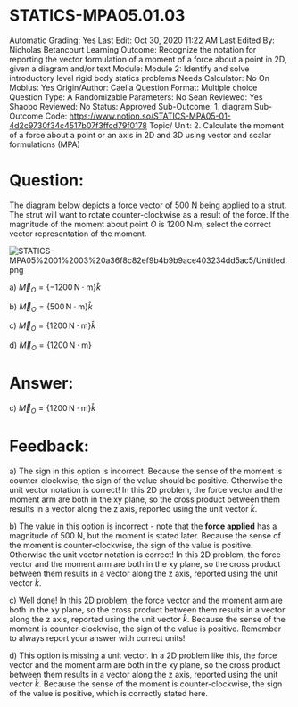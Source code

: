 # STATICS-MPA05.01.03

Automatic Grading: Yes
Last Edit: Oct 30, 2020 11:22 AM
Last Edited By: Nicholas Betancourt
Learning Outcome: Recognize the notation for reporting the vector formulation of a moment of a force about a point in 2D, given a diagram and/or text
Module: Module 2: Identify and solve introductory level rigid body statics problems
Needs Calculator: No
On Mobius: Yes
Origin/Author: Caelia
Question Format: Multiple choice
Question Type: A
Randomizable Parameters: No
Sean Reviewed: Yes
Shaobo Reviewed: No
Status: Approved
Sub-Outcome: 1. diagram
Sub-Outcome Code: https://www.notion.so/STATICS-MPA05-01-4d2c9730f34c4517b07f3ffcd79f0178
Topic/ Unit: 2. Calculate the moment of a force about a point or an axis in 2D and 3D using vector and scalar formulations (MPA)

# Question:

The diagram below depicts a force vector of 500 N being applied to a strut. The strut will want to rotate counter-clockwise as a result of the force. If the magnitude of the moment about point $O$ is 1200 N∙m, select the correct vector representation of the moment.

![STATICS-MPA05%2001%2003%20a36f8c82ef9b4b9b9ace403234dd5ac5/Untitled.png](STATICS-MPA05%2001%2003%20a36f8c82ef9b4b9b9ace403234dd5ac5/Untitled.png)

a) $\overrightarrow{M}_O=\{-1200\,\mathrm{N\cdot m}\}\hat{k}$

b) $\overrightarrow{M}_O=\{500\,\mathrm{N\cdot m}\}\hat{k}$

c) $\overrightarrow{M}_O=\{1200\,\mathrm{N\cdot m}\}\hat{k}$

d) $\overrightarrow{M}_O=\{1200\,\mathrm{N\cdot m}\}$

# Answer:

c) $\overrightarrow{M}_O=\{1200\,\mathrm{N\cdot m}\}\hat{k}$

# Feedback:

a) The sign in this option is incorrect. Because the sense of the moment is counter-clockwise, the sign of the value should be positive. Otherwise the unit vector notation is correct! In this 2D problem, the force vector and the moment arm are both in the xy plane, so the cross product between them results in a vector along the z axis, reported using the unit vector $\hat{k}$.

b) The value in this option is incorrect - note that the **force applied** has a magnitude of 500 N, but the moment is stated later. Because the sense of the moment is counter-clockwise, the sign of the value is positive. Otherwise the unit vector notation is correct! In this 2D problem, the force vector and the moment arm are both in the xy plane, so the cross product between them results in a vector along the z axis, reported using the unit vector $\hat{k}$.

c) Well done! In this 2D problem, the force vector and the moment arm are both in the xy plane, so the cross product between them results in a vector along the z axis, reported using the unit vector $\hat{k}$. Because the sense of the moment is counter-clockwise, the sign of the value is positive. Remember to always report your answer with correct units!

d) This option is missing a unit vector. In a 2D problem like this, the force vector and the moment arm are both in the xy plane, so the cross product between them results in a vector along the z axis, reported using the unit vector $\hat{k}$. Because the sense of the moment is counter-clockwise, the sign of the value is positive, which is correctly stated here.